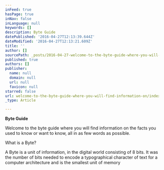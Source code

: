 ```yaml
---
inFeed: true
hasPage: true
inNav: false
inLanguage: null
keywords: []
description: Byte Guide
datePublished: '2016-04-27T12:13:39.644Z'
dateModified: '2016-04-27T12:13:21.609Z'
title: ''
author: []
sourcePath: _posts/2016-04-27-welcome-to-the-byte-guide-where-you-will-find-information-on.md
published: true
authors: []
publisher:
  name: null
  domain: null
  url: null
  favicon: null
starred: false
url: welcome-to-the-byte-guide-where-you-will-find-information-on/index.html
_type: Article

---
```

**Byte Guide**

Welcome to the byte guide where you will find information on the facts you used to know or want to know, all in as few words as possible.

What is a Byte?

A Byte is a unit of information, in the digital world consisting of 8 bits. It was the number of bits needed to encode a typographical character of text for a computer architecture and is the smallest unit of memory